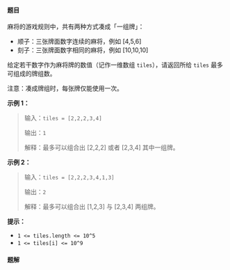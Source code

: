 #### 题目
麻将的游戏规则中，共有两种方式凑成「一组牌」：
- 顺子：三张牌面数字连续的麻将，例如 [4,5,6]
- 刻子：三张牌面数字相同的麻将，例如 [10,10,10]

给定若干数字作为麻将牌的数值（记作一维数组 `tiles`），请返回所给 `tiles` 最多可组成的牌组数。

注意：凑成牌组时，每张牌仅能使用一次。

**示例 1：**
>输入：`tiles = [2,2,2,3,4]`
>
>输出：`1`
>
>解释：最多可以组合出 [2,2,2] 或者 [2,3,4] 其中一组牌。

**示例 2：**
>输入：`tiles = [2,2,2,3,4,1,3]`
>
>输出：`2`
>
>解释：最多可以组合出 [1,2,3] 与 [2,3,4] 两组牌。

**提示：**
- `1 <= tiles.length <= 10^5`
- `1 <= tiles[i] <= 10^9`

 #### 题解